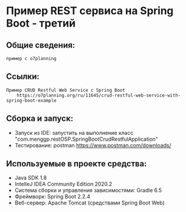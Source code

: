 # Пример REST сервиса на Spring Boot - третий

Общие сведения:
-----------------
    пример с o7planning
    
Ссылки:
--------------------------------------
    Пример CRUD Restful Web Service c Spring Boot
        https://o7planning.org/ru/11645/crud-restful-web-service-with-spring-boot-example

Сборка и запуск:
--------------------------------------
* Запуск из IDE: запустить на выполнение класс "com.menggp.restOSP.SpringBootCrudRestfulApplication"
* Тестирование: postman
    https://www.postman.com/downloads/

Используемые в проекте средства:
--------------------------------------
* Java SDK 1.8
* IntelleJ IDEA Community Edition 2020.2
* Система сборки и управления  зависимостями: Gradle 6.5
* Фреймворк: Spring Boot 2.2.4
* Веб-сервер: Apache Tomcat (средствами Spring Boot Web)